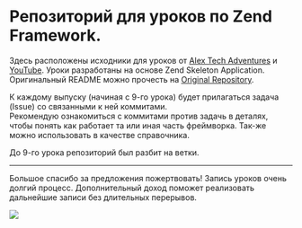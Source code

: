 # Репозиторий для уроков по Zend Framework.

Здесь расположены исходники для уроков от  [Alex Tech Adventures](http://alex-tech-adventures.com) и
[YouTube](https://www.youtube.com/playlist?list=PLXRC3l-ZhN3rQrtVm9nLe_vRi7AB-iWOX). 
Уроки разработаны на основе Zend Skeleton Application. Оригинальный README можно прочесть на [Original Repository](https://github.com/zendframework/ZendSkeletonApplication). 

К каждому выпуску (начиная с 9-го урока) будет прилагаться задача (Issue) со связанными к ней коммитами.  
Рекомендую ознакомиться с коммитами против задачь в деталях, чтобы понять как работает та или иная часть фреймворка.
Так-же можно использовать в качестве справочника.

До 9-го урока репозиторий был разбит на ветки. 

---

Большое спасибо за предложения пожертвовать! Запись уроков очень долгий процесс.  Дополнительный доход поможет реализовать
дальнейшие записи без длительных перерывов. 

[![](https://www.paypalobjects.com/en_US/i/btn/btn_donateCC_LG.gif)](https://www.paypal.com/cgi-bin/webscr?cmd=_s-xclick&hosted_button_id=PET8HPTAH3BVU)
